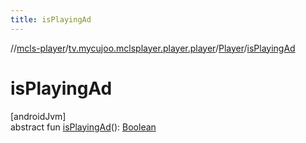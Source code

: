 ```yaml
---
title: isPlayingAd
---
```

//[mcls-player](../../../index.html)/[tv.mycujoo.mclsplayer.player.player](../index.html)/[Player](index.html)/[isPlayingAd](is-playing-ad.html)



# isPlayingAd



[androidJvm]\
abstract fun [isPlayingAd](is-playing-ad.html)(): [Boolean](https://kotlinlang.org/api/latest/jvm/stdlib/kotlin/-boolean/index.html)




